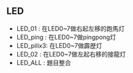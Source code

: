 ## LED
* LED_01 : 在LED0~7做右起左移的跑馬灯
* LED_ping : 在LED0~7做pingpong灯
* LED_pilix3: 在LED0~7做霹歴灯
* LED_02 : 在LED0~7做左起右移的接龍灯
* LED_ALL : 題目整合
